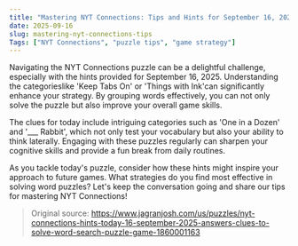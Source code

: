 ```yaml
---
title: "Mastering NYT Connections: Tips and Hints for September 16, 2025"
date: 2025-09-16
slug: mastering-nyt-connections-tips
Tags: ["NYT Connections", "puzzle tips", "game strategy"]
---
```


Navigating the NYT Connections puzzle can be a delightful challenge, especially with the hints provided for September 16, 2025. Understanding the categorieslike 'Keep Tabs On' or 'Things with Ink'can significantly enhance your strategy. By grouping words effectively, you can not only solve the puzzle but also improve your overall game skills.

The clues for today include intriguing categories such as 'One in a Dozen' and '___ Rabbit', which not only test your vocabulary but also your ability to think laterally. Engaging with these puzzles regularly can sharpen your cognitive skills and provide a fun break from daily routines. 

As you tackle today's puzzle, consider how these hints might inspire your approach to future games. What strategies do you find most effective in solving word puzzles? Let's keep the conversation going and share our tips for mastering NYT Connections!
> Original source: https://www.jagranjosh.com/us/puzzles/nyt-connections-hints-today-16-september-2025-answers-clues-to-solve-word-search-puzzle-game-1860001163